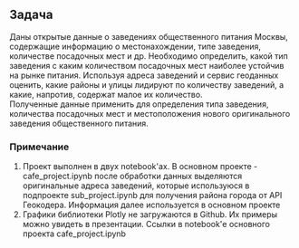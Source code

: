 ## Задача
Даны открытые данные о заведениях общественного питания Москвы, содержащие информацию о местонахождении, типе заведения, количестве посадочных мест и др.
Необходимо определить, какой тип заведения с каким количеством посадочных мест наиболее устойчив на рынке питания. 
Используя адреса заведений и сервис геоданных оценить, какие районы и улицы лидируют по количеству заведений, а какие, напротив, содержат малое их количество.   
Полученные данные применить для определения типа заведения, количества посадочных мест и местоположения нового оригинального заведения общественного питания.

### Примечание
1. Проект выполнен в двух notebook'ах. В основном проекте - cafe_project.ipynb после обработки данных выделяются оригинальные адреса заведений, которые используюся в подпроекте sub_project.ipynb для получения района города от API Геокодера. Информация далее используется в основном проекте
2. Графики библиотеки Plotly не загружаются в Github. Их примеры можно увидеть в презентации. Ссылки в notebook'е основного проекта cafe_project.ipynb
